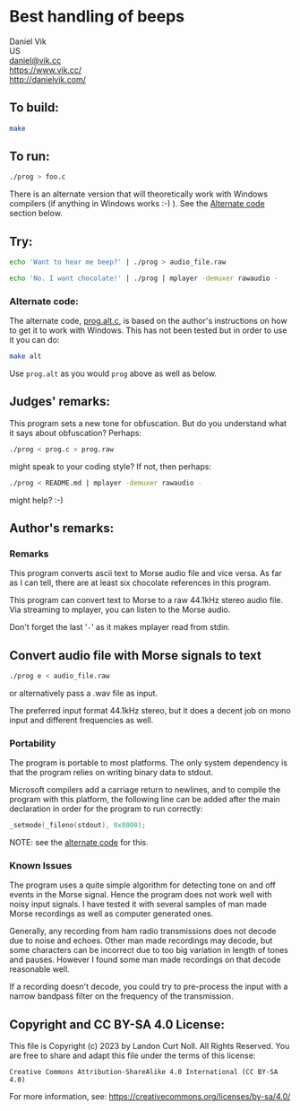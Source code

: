 # Best handling of beeps

Daniel Vik  
US  
<daniel@vik.cc>  
<https://www.vik.cc/>  
<http://danielvik.com/>


## To build:

```sh
make
```

## To run:

```sh
./prog > foo.c
```

There is an alternate version that will theoretically work with Windows
compilers (if anything in Windows works :-) ). See the [Alternate
code](#alternate-code) section below.

## Try:

```sh
echo 'Want to hear me beep?' | ./prog > audio_file.raw

echo 'No. I want chocolate!' | ./prog | mplayer -demuxer rawaudio -
```

### Alternate code:

The alternate code, [prog.alt.c](prog.alt.c), is based on the author's
instructions on how to get it to work with Windows. This has not been tested but
in order to use it you can do:

```sh
make alt
```

Use `prog.alt` as you would `prog` above as well as below.


## Judges' remarks:

This program sets a new tone for obfuscation. But do you understand
what it says about obfuscation? Perhaps:

```sh
./prog < prog.c > prog.raw
```

might speak to your coding style? If not, then perhaps:

```sh
./prog < README.md | mplayer -demuxer rawaudio -

```

might help? :-)


## Author's remarks:

### Remarks

This program converts ascii text to Morse audio file and vice versa. As far as
I can tell, there are at least six chocolate references in this program.

This program can convert text to Morse to a raw 44.1kHz stereo audio file.
Via streaming to mplayer, you can listen to the Morse audio.

Don't forget the last '`-`' as it makes mplayer read from stdin.


## Convert audio file with Morse signals to text

```sh
./prog e < audio_file.raw
```

or alternatively pass a .wav file as input.

The preferred input format 44.1kHz stereo, but it does a decent job on mono
input and different frequencies as well.

### Portability

The program is portable to most platforms. The only system dependency is that
the program relies on writing binary data to stdout.

Microsoft compilers add a carriage return to newlines, and to compile the
program with this platform, the following line can be added after the main
declaration in order for the program to run correctly:

```c
_setmode(_fileno(stdout), 0x8000);
```

NOTE: see the [alternate code](prog.alt.c) for this.

### Known Issues

The program uses a quite simple algorithm for detecting tone on and off events
in the Morse signal. Hence the program does not work well with noisy input
signals. I have tested it with several samples of man made Morse recordings as
well as computer generated ones.

Generally, any recording from ham radio transmissions does not decode due to
noise and echoes. Other man made recordings may decode, but some characters
can be incorrect due to too big variation in length of tones and pauses.
However I found some man made recordings on that decode reasonable well.

If a recording doesn't decode, you could try to pre-process the input with a
narrow bandpass filter on the frequency of the transmission.


## Copyright and CC BY-SA 4.0 License:

This file is Copyright (c) 2023 by Landon Curt Noll.  All Rights Reserved.
You are free to share and adapt this file under the terms of this license:

    Creative Commons Attribution-ShareAlike 4.0 International (CC BY-SA 4.0)

For more information, see: https://creativecommons.org/licenses/by-sa/4.0/

